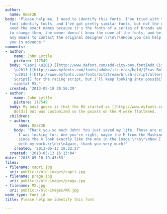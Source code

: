 ```yaml
---
author:
  name: Omar2B
body: "Please help me, I need to identify this fonts. I've tried with the usual on-line
  font identify tools, and I've got pretty similar fonts, but not the exact match.\r\n\r\nI
  need the exact names because it's the fonts of a series of brands and I'm not allowed
  to change them, the owner doesn't know the name of the fonts, and he doesn't have
  any means to contact the original designer.\r\n\r\nHope you can help me.\r\n\r\nThank
  you in advance!"
comments:
- author:
    name: John Lyttle
    picture: 117549
  body: "Capri \u2013 [[http://www.dafont.com/add-city-boy.font|Add City Boy, a freebie]]\r\nPraga
    \u2013 [[http://www.myfonts.com/fonts/adobe/itc-eras/bold/|Eras Bold, skewed]]\r\nMX
    \u2013 [[http://www.myfonts.com/fonts/bitstream/brush-script/alternate_cuts.html|Brush
    Script]] for the racing script, but I'll keep looking into possibilities for the
    capital MX."
  created: '2013-05-10 20:56:29'
- author:
    name: John Lyttle
    picture: 117549
  body: My best guess is that the MX started as [[http://www.myfonts.com/fonts/justanotherfoundry/mashine/mashine-bold/|Mashine
    Bold]] but was customized so the points on the M were flattened.
  children:
  - author:
      name: Omar2B
    body: "Thank you so much John! You just saved my life. Those are exactly the fonts
      I was looking for. And you're right, maybe the M from the Mashine Bold was modify,
      since the X look exactly like the one in the image.\r\n\r\nNow I can move on
      with my work.\r\n\r\nAgain, thank you very much!"
    created: '2013-05-13 18:32:27'
  created: '2013-05-13 16:13:04'
date: '2013-05-10 19:45:53'
files:
- filename: capri.jpg
  uri: public://old-images/capri.jpg
- filename: praga.jpg
  uri: public://old-images/praga.jpg
- filename: MX.jpg
  uri: public://old-images/MX.jpg
node_type: font_id
title: Please help me identify this font

---
```

